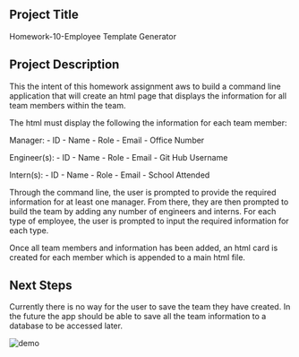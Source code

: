 ## Project Title
Homework-10-Employee Template Generator 

## Project Description
This the intent of this homework assignment aws to build a command line application that will create an html page that displays the information for all team members within the team. 

The html must display the following the information for each team member:

Manager: 
    - ID
    - Name
    - Role
    - Email
    - Office Number

Engineer(s):
    - ID
    - Name
    - Role
    - Email
    - Git Hub Username

Intern(s):
    - ID
    - Name
    - Role
    - Email
    - School Attended

Through the command line, the user is prompted to provide the required information for at least one manager. From there, they are then prompted to build the team by adding any number of engineers and interns. For each type of employee, the user is prompted to input the required information for each type. 

Once all team members and information has been added, an html card is created for each member which is appended to a main html file. 

## Next Steps
Currently there is no way for the user to save the team they have created. In the future the app should be able to save all the team information to a database to be accessed later. 

![demo](../assets/demo-gif.gif)